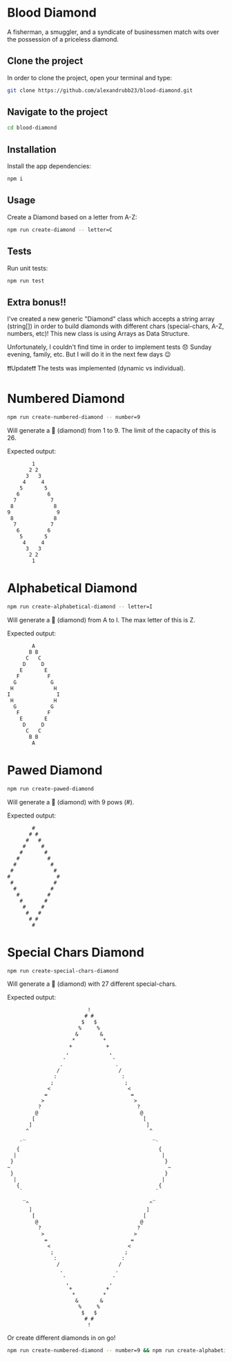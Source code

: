 # Blood Diamond

A fisherman, a smuggler, and a syndicate of businessmen match wits over the possession of a priceless diamond.

## Clone the project

In order to clone the project, open your terminal and type:

```bash
git clone https://github.com/alexandrubb23/blood-diamond.git
```

## Navigate to the project

```bash
cd blood-diamond
```

## Installation

Install the app dependencies:

```bash
npm i
```

## Usage

Create a Diamond based on a letter from A-Z:

```bash
npm run create-diamond -- letter=C
```

## Tests

Run unit tests:

```bash
npm run test
```

## Extra bonus!!

I've created a new generic "Diamond" class which accepts a string array (string[]) in order to build diamonds with different chars (special-chars, A-Z, numbers, etc)! This new class is using Arrays as Data Structure.

Unfortunately, I couldn't find time in order to implement tests 😞 Sunday evening, family, etc. But I will do it in the next few days 😉

❗❗Update❗❗ The tests was implemented (dynamic vs individual).

# Numbered Diamond

```bash
npm run create-numbered-diamond -- number=9
```

Will generate a 🔶 (diamond) from 1 to 9. The limit of the capacity of this is 26.

Expected output:

```
        1
       2 2
      3   3
     4     4
    5       5
   6         6
  7           7
 8             8
9               9
 8             8
  7           7
   6         6
    5       5
     4     4
      3   3
       2 2
        1
```

# Alphabetical Diamond

```bash
npm run create-alphabetical-diamond -- letter=I
```

Will generate a 🔶 (diamond) from A to I. The max letter of this is Z.

Expected output:

```
        A
       B B
      C   C
     D     D
    E       E
   F         F
  G           G
 H             H
I               I
 H             H
  G           G
   F         F
    E       E
     D     D
      C   C
       B B
        A
```

# Pawed Diamond

```bash
npm run create-pawed-diamond
```

Will generate a 🔶 (diamond) with 9 pows (#).

Expected output:

```
        #
       # #
      #   #
     #     #
    #       #
   #         #
  #           #
 #             #
#               #
 #             #
  #           #
   #         #
    #       #
     #     #
      #   #
       # #
        #
```

# Special Chars Diamond

```bash
npm run create-special-chars-diamond
```

Will generate a 🔶 (diamond) with 27 different special-chars.

Expected output:

```
                          !
                         # #
                        $   $
                       %     %
                      &       &
                     *         *
                    +           +
                   ,             ,
                  -               -
                 .                 .
                /                   /
               :                     :
              ;                       ;
             <                         <
            =                           =
           >                             >
          ?                               ?
         @                                 @
        [                                   [
       ]                                     ]
      ^                                       ^
     _                                         _
    `                                           `
   {                                             {
  |                                               |
 }                                                 }
~                                                   ~
 }                                                 }
  |                                               |
   {                                             {
    `                                           `
     _                                         _
      ^                                       ^
       ]                                     ]
        [                                   [
         @                                 @
          ?                               ?
           >                             >
            =                           =
             <                         <
              ;                       ;
               :                     :
                /                   /
                 .                 .
                  -               -
                   ,             ,
                    +           +
                     *         *
                      &       &
                       %     %
                        $   $
                         # #
                          !
```

Or create different diamonds in on go!

```bash
npm run create-numbered-diamond -- number=9 && npm run create-alphabetical-diamond -- letter=I && npm run create-pawed-diamond && npm run create-special-chars-diamond
```
